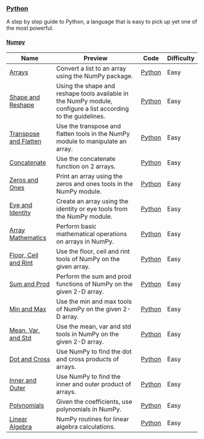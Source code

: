 
### [Python](https://www.hackerrank.com/domains/python)
A step by step guide to Python, a language that is easy to pick up yet one of the most powerful.


#### [Numpy](https://www.hackerrank.com/domains/python/numpy)

Name | Preview | Code | Difficulty
---- | ------- | ---- | ----------
[Arrays](https://www.hackerrank.com/challenges/np-arrays)|Convert a list to an array using the NumPy package.|[Python](np-arrays.py)|Easy
[Shape and Reshape](https://www.hackerrank.com/challenges/np-shape-reshape)|Using the shape and reshape tools available in the NumPy module, configure a list according to the guidelines.|[Python](np-shape-reshape.py)|Easy
[Transpose and Flatten](https://www.hackerrank.com/challenges/np-transpose-and-flatten)|Use the transpose and flatten tools in the NumPy module to manipulate an array.|[Python](np-transpose-and-flatten.py)|Easy
[Concatenate](https://www.hackerrank.com/challenges/np-concatenate)|Use the concatenate function on 2 arrays.|[Python](np-concatenate.py)|Easy
[Zeros and Ones](https://www.hackerrank.com/challenges/np-zeros-and-ones)|Print an array using the zeros and ones tools in the NumPy module.|[Python](np-zeros-and-ones.py)|Easy
[Eye and Identity](https://www.hackerrank.com/challenges/np-eye-and-identity)|Create an array using the identity or eye tools from the NumPy module.|[Python](np-eye-and-identity.py)|Easy
[Array Mathematics](https://www.hackerrank.com/challenges/np-array-mathematics)|Perform basic mathematical operations on arrays in NumPy.|[Python](np-array-mathematics.py)|Easy
[Floor, Ceil and Rint](https://www.hackerrank.com/challenges/floor-ceil-and-rint)|Use the floor, ceil and rint tools of NumPy on the given array.|[Python](floor-ceil-and-rint.py)|Easy
[Sum and Prod](https://www.hackerrank.com/challenges/np-sum-and-prod)|Perform the sum and prod functions of NumPy on the given 2-D array.|[Python](np-sum-and-prod.py)|Easy
[Min and Max](https://www.hackerrank.com/challenges/np-min-and-max)|Use the min and max tools of NumPy on the given 2-D array.|[Python](np-min-and-max.py)|Easy
[Mean, Var, and Std](https://www.hackerrank.com/challenges/np-mean-var-and-std)|Use the mean, var and std tools in NumPy on the given 2-D array.|[Python](np-mean-var-and-std.py)|Easy
[Dot and Cross](https://www.hackerrank.com/challenges/np-dot-and-cross)|Use NumPy to find the dot and cross products of arrays.|[Python](np-dot-and-cross.py)|Easy
[Inner and Outer](https://www.hackerrank.com/challenges/np-inner-and-outer)|Use NumPy to find the inner and outer product of arrays.|[Python](np-inner-and-outer.py)|Easy
[Polynomials](https://www.hackerrank.com/challenges/np-polynomials)|Given the coefficients, use polynomials in NumPy.|[Python](np-polynomials.py)|Easy
[Linear Algebra](https://www.hackerrank.com/challenges/np-linear-algebra)|NumPy routines for linear algebra calculations.|[Python](np-linear-algebra.py)|Easy

